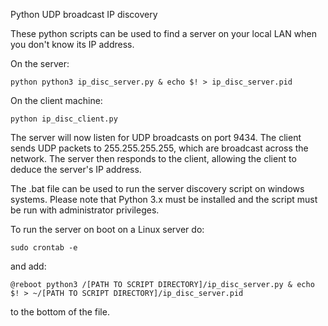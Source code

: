 Python UDP broadcast IP discovery

These python scripts can be used to find a server on your local LAN when you don't know its IP address.

On the server:
```
python python3 ip_disc_server.py & echo $! > ip_disc_server.pid
```

On the client machine:
```
python ip_disc_client.py
```

The server will now listen for UDP broadcasts on port 9434. The client sends UDP packets to 255.255.255.255, which are broadcast across the network. The server then responds to the client, allowing the client to deduce the server's IP address.

The .bat file can be used to run the server discovery script on windows systems. Please note that Python 3.x must be installed and the script must be run with administrator privileges.


To run the server on boot on a Linux server do:
```
sudo crontab -e
```
and add:
```
@reboot python3 /[PATH TO SCRIPT DIRECTORY]/ip_disc_server.py & echo $! > ~/[PATH TO SCRIPT DIRECTORY]/ip_disc_server.pid
```
to the bottom of the file.